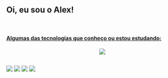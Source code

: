 
## Oi, eu sou o Alex!

<div align="center">
  <a href="https://github.com/oaleekis">
</div>
 
<div style="display: inline_block; align-itens:center;"><br>
   <h4>Algumas das tecnologias que conheço ou estou estudando:</h4>
 <p align="center">
  <a href="https://skillicons.dev">
    <img src="https://skillicons.dev/icons?i=git,php,js,html,css,mysql" />
  </a>
</p>
  
  
</div>
 
  ##
  
 <div> 
  <a href="https://www.youtube.com/channel/UCe4X1B93ZYz0SJ6QgFibp4w/videos" target="_blank"><img src="https://img.shields.io/badge/YouTube-FF0000?style=for-the-badge&logo=youtube&logoColor=white" target="_blank"></a>
  <a href="https://www.instagram.com/_alexcodes" target="_blank"><img src="https://img.shields.io/badge/-Instagram-%23E4405F?style=for-the-badge&logo=instagram&logoColor=white" target="_blank"></a>
  <a href = "mailto:oalexsanderm@gmail.com"><img src="https://img.shields.io/badge/-Gmail-%23333?style=for-the-badge&logo=gmail&logoColor=white" target="_blank"></a>
  <a href="https://www.linkedin.com/in/alexsander-mar%C3%A7al-da-silva-6b3b01209" target="_blank"><img src="https://img.shields.io/badge/-LinkedIn-%230077B5?style=for-the-badge&logo=linkedin&logoColor=white" target="_blank"></a>  
</div>

